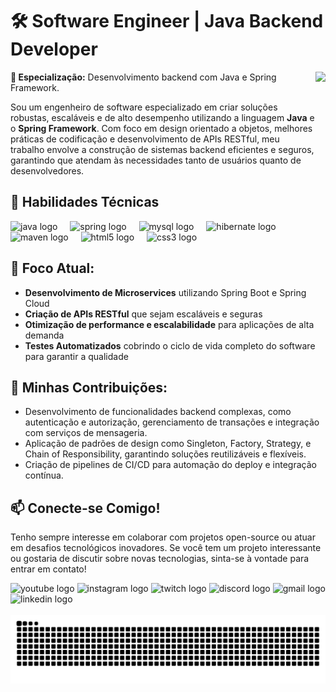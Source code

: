 # 🛠️ Software Engineer | Java Backend Developer

<img align="right" height="150" src="https://user-images.githubusercontent.com/74038190/216644497-1951db19-8f3d-4e44-ac08-8e9d7e0d94a7.gif"  />

**🔧 Especialização:** Desenvolvimento backend com Java e Spring Framework.

Sou um engenheiro de software especializado em criar soluções robustas, escaláveis e de alto desempenho utilizando a linguagem **Java** e o **Spring Framework**. Com foco em design orientado a objetos, melhores práticas de codificação e desenvolvimento de APIs RESTful, meu trabalho envolve a construção de sistemas backend eficientes e seguros, garantindo que atendam às necessidades tanto de usuários quanto de desenvolvedores.

## 🌟 Habilidades Técnicas
<div align="left">
  <img src="https://cdn.jsdelivr.net/gh/devicons/devicon/icons/java/java-original.svg" height="30" alt="java logo"  />
  <img width="12" />
  <img src="https://cdn.jsdelivr.net/gh/devicons/devicon/icons/spring/spring-original.svg" height="30" alt="spring logo"  />
  <img width="12" />
  <img src="https://cdn.jsdelivr.net/gh/devicons/devicon/icons/mysql/mysql-original.svg" height="30" alt="mysql logo"  />
  <img width="12" />
  <img src="https://cdn.jsdelivr.net/gh/devicons/devicon/icons/hibernate/hibernate-original.svg" height="30" alt="hibernate logo"  />
  <img width="12" />
  <img src="https://cdn.jsdelivr.net/gh/devicons/devicon/icons/maven/maven-original.svg" height="30" alt="maven logo"  />
  <img width="12" />
  <img src="https://cdn.jsdelivr.net/gh/devicons/devicon/icons/html5/html5-original.svg" height="30" alt="html5 logo"  />
  <img width="12" />
  <img src="https://cdn.jsdelivr.net/gh/devicons/devicon/icons/css3/css3-original.svg" height="30" alt="css3 logo"  />
</div>

## 🎯 Foco Atual:
- **Desenvolvimento de Microservices** utilizando Spring Boot e Spring Cloud
- **Criação de APIs RESTful** que sejam escaláveis e seguras
- **Otimização de performance e escalabilidade** para aplicações de alta demanda
- **Testes Automatizados** cobrindo o ciclo de vida completo do software para garantir a qualidade

## 🚀 Minhas Contribuições:
- Desenvolvimento de funcionalidades backend complexas, como autenticação e autorização, gerenciamento de transações e integração com serviços de mensageria.
- Aplicação de padrões de design como Singleton, Factory, Strategy, e Chain of Responsibility, garantindo soluções reutilizáveis e flexíveis.
- Criação de pipelines de CI/CD para automação do deploy e integração contínua.

## 📫 Conecte-se Comigo!
Tenho sempre interesse em colaborar com projetos open-source ou atuar em desafios tecnológicos inovadores. Se você tem um projeto interessante ou gostaria de discutir sobre novas tecnologias, sinta-se à vontade para entrar em contato!

<div align="left">
  <img src="https://img.shields.io/static/v1?message=Youtube&logo=youtube&label=&color=FF0000&logoColor=white&labelColor=&style=for-the-badge" height="35" alt="youtube logo"  />
  <img src="https://img.shields.io/static/v1?message=Instagram&logo=instagram&label=&color=E4405F&logoColor=white&labelColor=&style=for-the-badge" height="35" alt="instagram logo"  />
  <img src="https://img.shields.io/static/v1?message=Twitch&logo=twitch&label=&color=9146FF&logoColor=white&labelColor=&style=for-the-badge" height="35" alt="twitch logo"  />
  <img src="https://img.shields.io/static/v1?message=Discord&logo=discord&label=&color=7289DA&logoColor=white&labelColor=&style=for-the-badge" height="35" alt="discord logo"  />
  <img src="https://img.shields.io/static/v1?message=Gmail&logo=gmail&label=&color=D14836&logoColor=white&labelColor=&style=for-the-badge" height="35" alt="gmail logo"  />
  <img src="https://img.shields.io/static/v1?message=LinkedIn&logo=linkedin&label=&color=0077B5&logoColor=white&labelColor=&style=for-the-badge" height="35" alt="linkedin logo"  />
</div>

<br clear="both">

<img src="https://raw.githubusercontent.com/LeandroRibeiro2018/LeandroRibeiro2018/main/dif/snake.svg" alt="Snake animation" />

###
